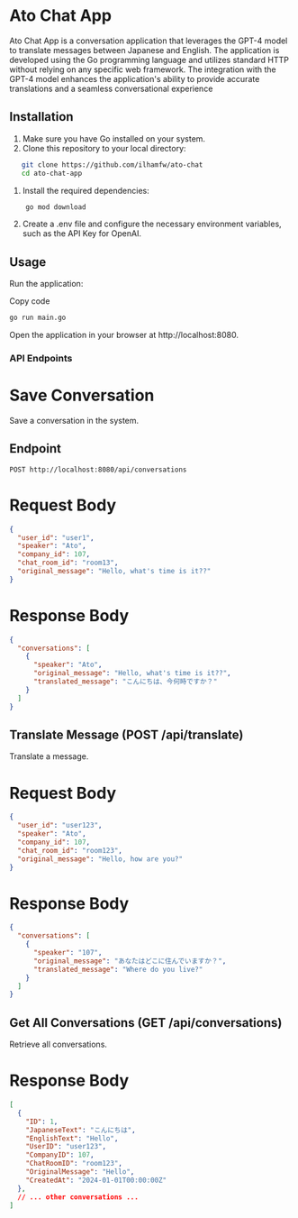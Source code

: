 # Ato Chat App

Ato Chat App is a conversation application that leverages the GPT-4 model to translate messages between Japanese and English. The application is developed using the Go programming language and utilizes standard HTTP without relying on any specific web framework. The integration with the GPT-4 model enhances the application's ability to provide accurate translations and a seamless conversational experience

## Installation

1. Make sure you have Go installed on your system.
2. Clone this repository to your local directory:

   
```bash
   git clone https://github.com/ilhamfw/ato-chat
   cd ato-chat-app
   ```
   
1. Install the required dependencies:

```bash
    go mod download
```


2. Create a .env file and configure the necessary environment variables, such as the API Key for OpenAI.

## Usage
Run the application:

Copy code
```bash
go run main.go
```
Open the application in your browser at http://localhost:8080.

### API Endpoints

# Save Conversation

Save a conversation in the system.

## Endpoint

`POST http://localhost:8080/api/conversations`

# Request Body

```json
{
  "user_id": "user1",
  "speaker": "Ato",
  "company_id": 107,
  "chat_room_id": "room13",
  "original_message": "Hello, what's time is it??"
}
```

# Response Body
```json
{
  "conversations": [
    {
      "speaker": "Ato",
      "original_message": "Hello, what's time is it??",
      "translated_message": "こんにちは、今何時ですか？"
    }
  ]
}
```


## Translate Message (POST /api/translate)
Translate a message.

# Request Body
```json 
{
  "user_id": "user123",
  "speaker": "Ato",
  "company_id": 107,
  "chat_room_id": "room123",
  "original_message": "Hello, how are you?"
}
```

# Response Body
```json
{
  "conversations": [
    {
      "speaker": "107",
      "original_message": "あなたはどこに住んでいますか？",
      "translated_message": "Where do you live?"
    }
  ]
}
```

## Get All Conversations (GET /api/conversations)
Retrieve all conversations.

# Response Body
```json
[
  {
    "ID": 1,
    "JapaneseText": "こんにちは",
    "EnglishText": "Hello",
    "UserID": "user123",
    "CompanyID": 107,
    "ChatRoomID": "room123",
    "OriginalMessage": "Hello",
    "CreatedAt": "2024-01-01T00:00:00Z"
  },
  // ... other conversations ...
]
```



